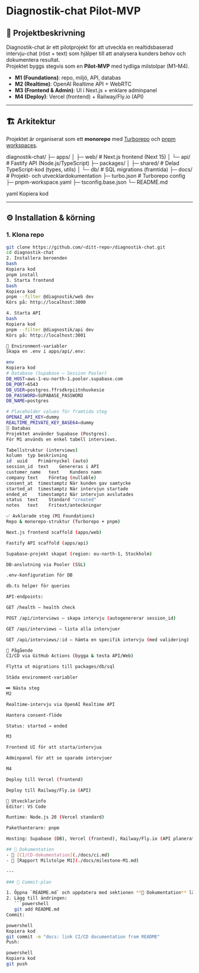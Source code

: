 # Diagnostik-chat Pilot-MVP

## 📌 Projektbeskrivning
Diagnostik-chat är ett pilotprojekt för att utveckla en realtidsbaserad intervju-chat (röst + text) som hjälper till att analysera kunders behov och dokumentera resultat.  
Projektet byggs stegvis som en **Pilot-MVP** med tydliga milstolpar (M1–M4).

- **M1 (Foundations)**: repo, miljö, API, databas  
- **M2 (Realtime)**: OpenAI Realtime API + WebRTC  
- **M3 (Frontend & Admin)**: UI i Next.js + enklare adminpanel  
- **M4 (Deploy)**: Vercel (frontend) + Railway/Fly.io (API)

---

## 🏗️ Arkitektur
Projektet är organiserat som ett **monorepo** med [Turborepo](https://turbo.build/) och [pnpm workspaces](https://pnpm.io/workspaces).

diagnostik-chat/
├─ apps/
│ ├─ web/ # Next.js frontend (Next 15)
│ └─ api/ # Fastify API (Node.js/TypeScript)
├─ packages/
│ ├─ shared/ # Delad TypeScript-kod (types, utils)
│ └─ db/ # SQL migrations (framtida)
├─ docs/ # Projekt- och utvecklardokumentation
├─ turbo.json # Turborepo config
├─ pnpm-workspace.yaml
├─ tsconfig.base.json
└─ README.md

yaml
Kopiera kod

---

## ⚙️ Installation & körning

### 1. Klona repo
```bash
git clone https://github.com/<ditt-repo>/diagnostik-chat.git
cd diagnostik-chat
2. Installera beroenden
bash
Kopiera kod
pnpm install
3. Starta frontend
bash
Kopiera kod
pnpm --filter @diagnostik/web dev
Körs på: http://localhost:3000

4. Starta API
bash
Kopiera kod
pnpm --filter @diagnostik/api dev
Körs på: http://localhost:3001

🔑 Environment-variabler
Skapa en .env i apps/api/.env:

env
Kopiera kod
# Database (Supabase – Session Pooler)
DB_HOST=aws-1-eu-north-1.pooler.supabase.com
DB_PORT=6543
DB_USER=postgres.ffrsdkrpiitnhuvkesie
DB_PASSWORD=SUPABASE_PASSWORD
DB_NAME=postgres

# Placeholder values för framtida steg
OPENAI_API_KEY=dummy
REALTIME_PRIVATE_KEY_BASE64=dummy
🗄️ Databas
Projektet använder Supabase (Postgres).
För M1 används en enkel tabell interviews.

Tabellstruktur (interviews)
kolumn	typ	beskrivning
id	uuid	Primärnyckel (auto)
session_id	text	Genereras i API
customer_name	text	Kundens namn
company	text	Företag (nullable)
consent_at	timestamptz	När kunden gav samtycke
started_at	timestamptz	När intervjun startade
ended_at	timestamptz	När intervjun avslutades
status	text	Standard "created"
notes	text	Fritext/anteckningar

✅ Avklarade steg (M1 Foundations)
Repo & monorepo-struktur (Turborepo + pnpm)

Next.js frontend scaffold (apps/web)

Fastify API scaffold (apps/api)

Supabase-projekt skapat (region: eu-north-1, Stockholm)

DB-anslutning via Pooler (SSL)

.env-konfiguration för DB

db.ts helper för queries

API-endpoints:

GET /health – health check

POST /api/interviews – skapa intervju (autogenererar session_id)

GET /api/interviews – lista alla intervjuer

GET /api/interviews/:id – hämta en specifik intervju (med validering)

🚧 Pågående
CI/CD via GitHub Actions (bygga & testa API/Web)

Flytta ut migrations till packages/db/sql

Städa environment-variabler

⏭️ Nästa steg
M2

Realtime-intervju via OpenAI Realtime API

Hantera consent-flöde

Status: started → ended

M3

Frontend UI för att starta/intervjua

Adminpanel för att se sparade intervjuer

M4

Deploy till Vercel (frontend)

Deploy till Railway/Fly.io (API)

👥 Utvecklarinfo
Editor: VS Code

Runtime: Node.js 20 (Vercel standard)

Pakethanterare: pnpm

Hosting: Supabase (DB), Vercel (frontend), Railway/Fly.io (API planerat)

## 🔗 Dokumentation
- 📘 [CI/CD-dokumentation](./docs/ci.md)
- 🏁 [Rapport Milstolpe M1](./docs/milestone-M1.md)

---

### 📌 Commit-plan

1. Öppna `README.md` och uppdatera med sektionen **🔗 Dokumentation** längst ner.  
2. Lägg till ändringen:  
   ```powershell
   git add README.md
Commit:

powershell
Kopiera kod
git commit -m "docs: link CI/CD documentation from README"
Push:

powershell
Kopiera kod
git push
